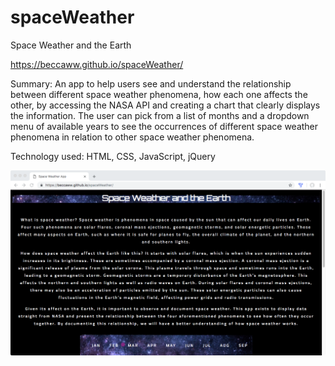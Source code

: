# spaceWeather
Space Weather and the Earth

https://beccaww.github.io/spaceWeather/

Summary: An app to help users see and understand the relationship between different space weather phenomena, how each one affects the other, 
by accessing the NASA API and creating a chart that clearly displays the information. The user can pick from a list of months and a
dropdown menu of available years to see the occurrences of different space weather phenomena in relation to other space weather phenomena. 

Technology used: HTML, CSS, JavaScript, jQuery

![Image of Space](SW1.png)
